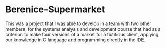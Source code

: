 # Berenice-Supermarket
This was a project that I was able to develop in a team with two other members, for the systems analysis and development course that had as a criterion to make four versions of a market for a fictitious client, applying our knowledge in C language and programming directly in the IDE.
